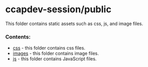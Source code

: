 # ccapdev-session/public

This folder contains static assets such as css, js, and image files.

### Contents:
- [css](css) - this folder contains css files.
- [images](images) - this folder contains image files.
- [js](js) - this folder contains JavaScript files.
